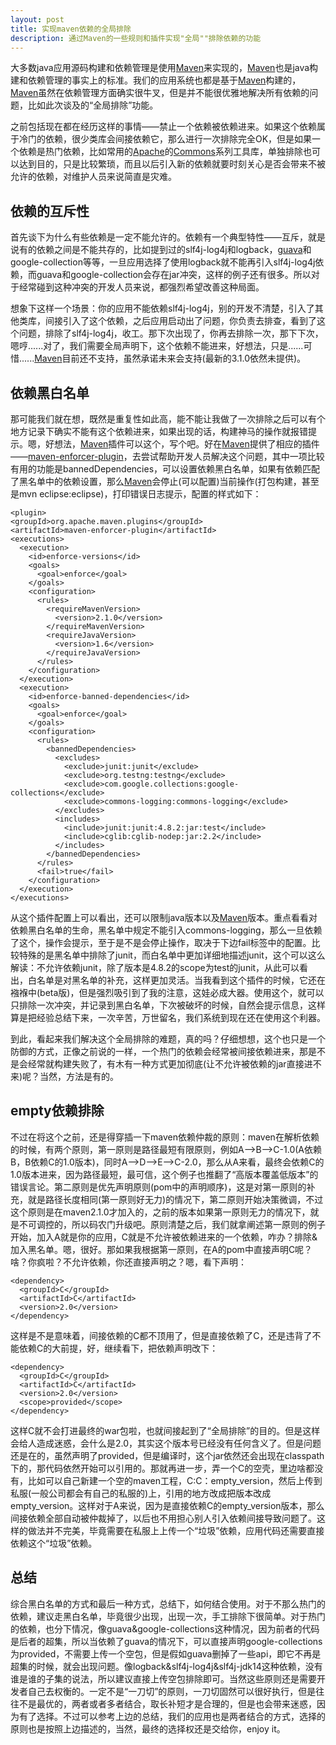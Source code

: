 ```yaml
---
layout: post
title: 实现maven依赖的全局排除
description: 通过Maven的一些规则和插件实现"全局""排除依赖的功能
---
```


大多数java应用源码构建和依赖管理是使用[Maven][]来实现的，[Maven][]也是java构建和依赖管理的事实上的标准。我们的应用系统也都是基于[Maven][]构建的，[Maven][]虽然在依赖管理方面确实很牛叉，但是并不能很优雅地解决所有依赖的问题，比如此次谈及的“全局排除”功能。

之前包括现在都在经历这样的事情——禁止一个依赖被依赖进来。如果这个依赖属于冷门的依赖，很少类库会间接依赖它，那么进行一次排除完全OK，但是如果一个依赖是热门依赖，比如常用的[Apache][]的[Commons][]系列工具库，单独排除也可以达到目的，只是比较繁琐，而且以后引入新的依赖就要时刻关心是否会带来不被允许的依赖，对维护人员来说简直是灾难。

## 依赖的互斥性 ##

首先谈下为什么有些依赖是一定不能允许的。依赖有一个典型特性——互斥，就是说有的依赖之间是不能共存的，比如提到过的slf4j-log4j和logback，[guava]和google-collection等等，一旦应用选择了使用logback就不能再引入slf4j-log4j依赖，而guava和google-collection会存在jar冲突，这样的例子还有很多。所以对于经常碰到这种冲突的开发人员来说，都强烈希望改善这种局面。

想象下这样一个场景：你的应用不能依赖slf4j-log4j，别的开发不清楚，引入了其他类库，间接引入了这个依赖，之后应用启动出了问题，你负责去排查，看到了这个问题，排除了slf4j-log4j，收工。那下次出现了，你再去排除一次，那下下次，嗯哼......对了，我们需要全局声明下，这个依赖不能进来，好想法，只是......可惜......[Maven][]目前还不支持，虽然承诺未来会支持(最新的3.1.0依然未提供)。

## 依赖黑白名单 ##

那可能我们就在想，既然是重复性如此高，能不能让我做了一次排除之后可以有个地方记录下确实不能有这个依赖进来，如果出现的话，构建神马的操作就报错提示。嗯，好想法，[Maven][]插件可以这个，写个吧。好在[Maven][]提供了相应的插件——[maven-enforcer-plugin][]，去尝试帮助开发人员解决这个问题，其中一项比较有用的功能是bannedDependencies，可以设置依赖黑白名单，如果有依赖匹配了黑名单中的依赖设置，那么[Maven][]会停止(可以配置)当前操作(打包构建，甚至是mvn eclipse:eclipse)，打印错误日志提示，配置的样式如下：

    <plugin>  
    <groupId>org.apache.maven.plugins</groupId>  
    <artifactId>maven-enforcer-plugin</artifactId>  
    <executions>  
      <execution>  
        <id>enforce-versions</id>  
        <goals>  
          <goal>enforce</goal>  
        </goals>  
        <configuration>  
          <rules>  
            <requireMavenVersion>  
              <version>2.1.0</version>  
            </requireMavenVersion>  
            <requireJavaVersion>  
              <version>1.6</version>  
            </requireJavaVersion>  
          </rules>  
        </configuration>  
      </execution>  
      <execution>  
        <id>enforce-banned-dependencies</id>  
        <goals>  
          <goal>enforce</goal>  
        </goals>  
        <configuration>  
          <rules>  
            <bannedDependencies>  
              <excludes>  
                <exclude>junit:junit</exclude>  
                <exclude>org.testng:testng</exclude>                              
                <exclude>com.google.collections:google-collections</exclude>  
                <exclude>commons-logging:commons-logging</exclude>  
              </excludes>  
              <includes>  
                <include>junit:junit:4.8.2:jar:test</include>  
                <include>cglib:cglib-nodep:jar:2.2</include>  
              </includes>  
            </bannedDependencies>  
          </rules>  
          <fail>true</fail>  
        </configuration>  
      </execution>  
    </executions>  
</plugin>

从这个插件配置上可以看出，还可以限制java版本以及[Maven][]版本。重点看看对依赖黑白名单的生命，黑名单中规定不能引入commons-logging，那么一旦依赖了这个，操作会提示，至于是不是会停止操作，取决于下边fail标签中的配置。比较特殊的是黑名单中排除了junit，而白名单中更加详细地描述junit，这个可以这么解读：不允许依赖junit，除了版本是4.8.2的scope为test的junit，从此可以看出，白名单是对黑名单的补充，这样更加灵活。当我看到这个插件的时候，它还在襁褓中(beta版)，但是强烈吸引到了我的注意，这娃必成大器。使用这个，就可以只排除一次冲突，并记录到黑白名单，下次被破坏的时候，自然会提示信息，这样算是把经验总结下来，一次辛苦，万世留名，我们系统到现在还在使用这个利器。

到此，看起来我们解决这个全局排除的难题，真的吗？仔细想想，这个也只是一个防御的方式，正像之前说的一样，一个热门的依赖会经常被间接依赖进来，那是不是会经常就构建失败了，有木有一种方式更加彻底(让不允许被依赖的jar直接进不来)呢？当然，方法是有的。

## empty依赖排除 ##

不过在将这个之前，还是得穿插一下maven依赖仲裁的原则：maven在解析依赖的时候，有两个原则，第一原则是路径最短有限原则，例如A-->B-->C-1.0(A依赖B，B依赖C的1.0版本)，同时A-->D-->E-->C-2.0，那么从A来看，最终会依赖C的1.0版本进来，因为路径最短，最可信，这个例子也推翻了“高版本覆盖低版本”的错误言论。第二原则是优先声明原则(pom中的声明顺序)，这是对第一原则的补充，就是路径长度相同(第一原则好无力)的情况下，第二原则开始决策微调，不过这个原则是在maven2.1.0才加入的，之前的版本如果第一原则无力的情况下，就是不可调控的，所以码农门升级吧。原则清楚之后，我们就拿阐述第一原则的例子开始，加入A就是你的应用，C就是不允许被依赖进来的一个依赖，咋办？排除&加入黑名单。嗯，很好。那如果我根据第一原则，在A的pom中直接声明C呢？啥？你疯啦？不允许依赖，你还直接声明之？嗯，看下声明：

    <dependency>  
      <groupId>C</groupId>  
      <artifactId>C</artifactId>  
      <version>2.0</version>  
	</dependency>

这样是不是意味着，间接依赖的C都不顶用了，但是直接依赖了C，还是违背了不能依赖C的大前提，好，继续看下，把依赖声明改下：

    <dependency>  
      <groupId>C</groupId>  
      <artifactId>C</artifactId>  
      <version>2.0</version>  
      <scope>provided</scope>  
    </dependency>

这样C就不会打进最终的war包啦，也就间接起到了“全局排除”的目的。但是这样会给人造成迷惑，会什么是2.0，其实这个版本号已经没有任何含义了。但是问题还是在的，虽然声明了provided，但是编译时，这个jar依然还会出现在classpath下的，那代码依然开始可以引用的。那就再进一步，弄一个C的空壳，里边啥都没有，比如可以自己新建一个空的maven工程，C:C：empty_version，然后上传到私服(一般公司都会有自己的私服的)上，引用的地方改成把版本改成empty_version。这样对于A来说，因为是直接依赖C的empty_version版本，那么间接依赖全部自动被仲裁掉了，以后也不用担心别人引入依赖间接导致问题了。这样的做法并不完美，毕竟需要在私服上上传一个“垃圾”依赖，应用代码还需要直接依赖这个“垃圾”依赖。

## 总结 ##

综合黑白名单的方式和最后一种方式，总结下，如何结合使用。对于不那么热门的依赖，建议走黑白名单，毕竟很少出现，出现一次，手工排除下很简单。对于热门的依赖，也分下情况，像guava&google-collections这种情况，因为前者的代码是后者的超集，所以当依赖了guava的情况下，可以直接声明google-collections为provided，不需要上传一个空包，但是假如guava删掉了一些api，即它不再是超集的时候，就会出现问题。像logback&slf4j-log4j&slf4j-jdk14这种依赖，没有谁是谁的子集的说法，所以建议直接上传空包排除即可。当然这些原则还是需要开发者自己去权衡的。一定不是“一刀切”的原则，一刀切固然可以很好执行，但是往往不是最优的，两者或者多者结合，取长补短才是合理的，但是也会带来迷惑，因为有了选择。不过可以参考上边的总结，我们的应用也是两者结合的方式，选择的原则也是按照上边描述的，当然，最终的选择权还是交给你，enjoy it。

[Maven]:   http://maven.apache.org "Maven"
[Apache]:   http://www.apache.org "Apache"
[Commons]:   http://commons.apache.org "Commons"
[Guava]:    https://github.com/google/guava
[maven-enforcer-plugin]:   http://maven.apache.org/enforcer/maven-enforcer-plugin/
